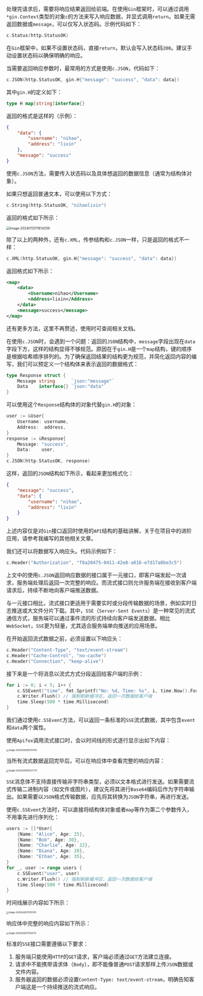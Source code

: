 处理完请求后，需要将响应结果返回给前端。在使用`Gin`框架时，可以通过调用`*gin.Context`类型的对象`c`的方法来写入响应数据，并显式调用`return`。如果无需返回数据或`message`，可以仅写入状态码。示例代码如下：

```go
c.Status(http.StatusOK)
```

在`Gin`框架中，如果不设置状态码，直接`return`，默认会写入状态码`200`。建议手动设置状态码以确保明确的响应。

当需要返回响应参数时，最常用的方式是使用`c.JSON`，代码如下：

```go
c.JSON(http.StatusOK, gin.H{"message": "success", "data": data})
```

其中`gin.H`的定义如下：

```go
type H map[string]interface{}
```

返回的格式是这样的（示例）：

```json
{
    "data": {
        "username": "nihao",
        "address": "lixin"
    },
    "message": "success"
}
```

使用`c.JSON`方法，需要传入状态码以及具体想返回的数据信息（通常为结构体对象）。

如果只想返回普通文本，可以使用以下方式：

```go
c.String(http.StatusOK, "nihaolixin")
```

返回的格式如下所示：

<img src="image/image-20240112111614259.png" alt="image-20240112111614259" style="zoom:60%;" />

除了以上的两种外，还有`c.XML`，传参结构和`c.JSON`一样，只是返回的格式不一样：

```go
c.XML(http.StatusOK, gin.H{"message": "success", "data": data})
```

返回格式如下所示：

```xml
<map>
    <data>
        <Username>nihao</Username>
        <Address>lixin</Address>
    </data>
    <message>success</message>
</map>
```

还有更多方法，这里不再赘述，使用时可查阅相关文档。

在使用`c.JSON`时，会遇到一个问题：返回的`JSON`结构中，`message`字段出现在`data`字段下方，这样的结构显得不够规范。原因在于`gin.H`是一个`map`结构，键的顺序是根据哈希顺序排列的。为了确保返回结果的结构更为规范，并简化返回内容的编写，我们可以预定义一个结构体来表示返回的数据格式：

```go
type Response struct {
	Message string      `json:"message"`
	Data    interface{} `json:"data"`
}
```

可以使用这个`Response`结构体的对象代替`gin.H`的对象：

```go
user := &User{
	Username: username,
	Address:  address,
}
response := &Response{
	Message: "success",
	Data:    user,
}
c.JSON(http.StatusOK, response)
```

这样，返回的`JSON`结构如下所示，看起来更加格式化：

```json
{
	"message": "success",
    "data": {
        "username": "nihao",
        "address": "lixin"
    }
}
```

上述内容仅是对`Gin`接口返回时使用的`API`结构的基础讲解，关于在项目中的进阶应用，请参考我编写的其他相关文章。

我们还可以将数据写入响应头。代码示例如下：

```go
c.Header("Authorization", "f8a20475-0411-42e8-a816-e7d17a0be3c5")
```

上文中的使用`c.JSON`返回响应数据的接口属于一元接口，即客户端发起一次请求，服务端处理后返回一次完整的响应。而流式接口则允许服务端在接收到客户端请求后，持续不断地向客户端推送数据。

与一元接口相比，流式接口更适用于需要实时或分段传输数据的场景，例如实时日志推送或大文件分片下载。其中，`SSE`（`Server-Sent Events`）是一种常见的流式通信方式，服务端可以通过事件流的形式持续向客户端发送数据。相比`WebSocket`，`SSE`更为轻量，尤其适合服务端单向推送的应用场景。

在开始返回流式数据之前，必须设置以下响应头：

```go
c.Header("Content-Type", "text/event-stream")
c.Header("Cache-Control", "no-cache")
c.Header("Connection", "keep-alive")
```

接下来是一个将消息以流式方式分段返回给客户端的示例：

```go
for i := 0; i < 5; i++ {
	c.SSEvent("time", fmt.Sprintf("No: %d, Time: %s", i, time.Now().Format(time.DateTime)))
	c.Writer.Flush() // 强制刷新缓冲区，返回一次数据给客户端
	time.Sleep(500 * time.Millisecond)
}
```

我们通过使用`c.SSEvent`方法，可以返回一条标准的`SSE`流式数据，其中包含`event`和`data`两个属性。

使用`Apifox`调用流式接口时，会以时间线的形式逐行显示出如下内容：

<img src="image/image-20250426165515700.png" alt="image-20250426165515700" style="zoom:40%;" />

当所有流式数据返回完毕后，可以在响应体中查看完整的响应内容：

<img src="image/image-20250426165537775.png" alt="image-20250426165537775" style="zoom:40%;" />

`SSE`消息体不支持直接传输非字符串类型，必须以文本格式进行发送。如果需要流式传输二进制内容（如文件或图片），建议先将其进行`Base64`编码后作为字符串输出。如果需要以`JSON`格式传输数据，应先将其转换为`JSON`字符串，再进行发送。

使用`c.SSEvent`方法时，可以直接将结构体对象或者`map`等作为第二个参数传入，不用事先进行序列化：

```go
users := []*User{
	{Name: "Alice", Age: 25},
	{Name: "Bob", Age: 30},
	{Name: "Charlie", Age: 22},
	{Name: "Diana", Age: 28},
	{Name: "Ethan", Age: 35},
}
for _, user := range users {
	c.SSEvent("user", user)
	c.Writer.Flush() // 强制刷新缓冲区，返回一次数据给客户端
	time.Sleep(500 * time.Millisecond)
}
```

时间线展示内容如下所示：

<img src="image/image-20250426170125761.png" alt="image-20250426170125761" style="zoom:40%;" />

响应体中完整的响应内容如下所示：

<img src="image/image-20250426170154731.png" alt="image-20250426170154731" style="zoom:40%;" />

标准的`SSE`接口需要遵循以下要求：

1. 服务端只能使用`HTTP`的`GET`请求，客户端必须通过`GET`方法建立连接。
2. 请求中不能携带请求体（`Body`），即不能像普通`POST`请求那样上传`JSON`数据或文件内容。
3. 服务器返回的数据必须设置`Content-Type: text/event-stream`，明确告知客户端这是一个持续推送的流式响应。
